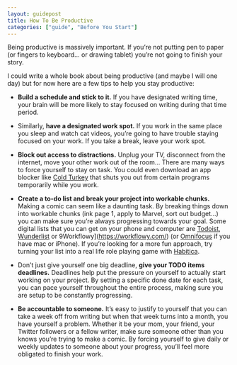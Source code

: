 ```yaml
---
layout: guidepost
title: How To Be Productive
categories: ["guide", "Before You Start"]
---
```


Being productive is massively important. If you’re not putting pen to paper (or fingers to keyboard… or drawing tablet) you’re not going to finish your story. 

I could write a whole book about being productive (and maybe I will one day) but for now here are a few tips to help you stay productive:

- **Build a schedule and stick to it.** If you have designated writing time, your brain will be more likely to stay focused on writing during that time period.

- Similarly, **have a designated work spot.** If you work in the same place you sleep and watch cat videos, you’re going to have trouble staying focused on your work. If you take a break, leave your work spot.

- **Block out access to distractions.** Unplug your TV, disconnect from the internet, move your other work out of the room… There are many ways to force yourself to stay on task. You could even download an app blocker like [Cold Turkey](https://getcoldturkey.com/) that shuts you out from certain programs temporarily while you work.

- **Create a to-do list and break your project into workable chunks.** Making a comic can seem like a daunting task. By breaking things down into workable chunks (ink page 1, apply to Marvel, sort out budget...) you can make sure you’re always progressing towards your goal. Some digital lists that you can get on your phone and computer are [Todoist](https://en.todoist.com/), [Wunderlist](https://www.wunderlist.com/) or 9Workflowy](https://workflowy.com/) (or [Omnifocus](https://www.omnigroup.com/omnifocus) if you have mac or iPhone). If you’re looking for a more fun approach, try turning your list into a real life role playing game with [Habitica](https://habitica.com/static/front).

- Don’t just give yourself one big deadline, **give your TODO items deadlines.** Deadlines help put the pressure on yourself to actually start working on your project. By setting a specific done date for each task, you can pace yourself throughout the entire process, making sure you are setup to be constantly progressing.

- **Be accountable to someone.** It’s easy to justify to yourself that you can take a week off from writing but when that week turns into a month, you have yourself a problem. Whether it be your mom, your friend, your Twitter followers or a fellow writer, make sure someone other than you knows you’re trying to make a comic. By forcing yourself to give daily or weekly updates to someone about your progress, you’ll feel more obligated to finish your work.